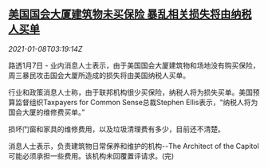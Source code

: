 <!--1610076194000-->
[美国国会大厦建筑物未买保险 暴乱相关损失将由纳税人买单](https://cn.reuters.com/article/us-congress-destroy-insurance-0108-idCNKBS29D0D4)
------

<div><i>2021-01-08T03:19:14Z</i></div><p>路透1月7日 - 业内消息人士表示，由于美国国会大厦建筑物和场地没有购买保险，周三暴民攻击国会大厦所造成的损失将由美国纳税人买单。</p><p>行业和政策消息人士称，由于联邦机构很少买保险，纳税人将为损失买单。美国预算监督组织Taxpayers for Common Sense总裁Stephen Ellis表示，“纳税人将为国会大厦的维修费买单。”</p><p>损坏门窗和家具的维修费用，以及垃圾清理费有多少，目前还不清楚。</p><p>消息人士表示，负责建筑物日常保养和维护的机构--The Architect of the Capitol可能必须承担一些费用。该机构未回覆置评请求。(完)</p>
